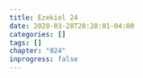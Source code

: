 ```yaml
---
title: Ezekiel 24
date: 2020-03-28T20:28:01-04:00
categories: []
tags: []
chapter: "024"
inprogress: false
---
```


